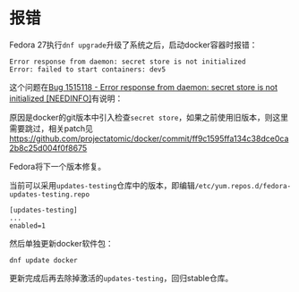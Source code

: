 # 报错

Fedora 27执行`dnf upgrade`升级了系统之后，启动docker容器时报错：

```
Error response from daemon: secret store is not initialized
Error: failed to start containers: dev5
```

这个问题在[Bug 1515118 - Error response from daemon: secret store is not initialized [NEEDINFO]](https://bugzilla.redhat.com/show_bug.cgi?id=1515118)有说明：

原因是docker的git版本中引入检查`secret store`，如果之前使用旧版本，则这里需要跳过，相关patch见 https://github.com/projectatomic/docker/commit/ff9c1595ffa134c38dce0ca2b8c25d004f0f8675

Fedora将下一个版本修复。

当前可以采用`updates-testing`仓库中的版本，即编辑`/etc/yum.repos.d/fedora-updates-testing.repo`

```
[updates-testing]
...
enabled=1
```

然后单独更新docker软件包：

```
dnf update docker
```

更新完成后再去除掉激活的`updates-testing`，回归stable仓库。